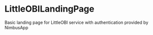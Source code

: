 # LittleOBILandingPage
Basic landing page for LittleOBI service with authentication provided by NimbusApp
